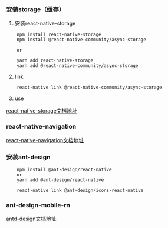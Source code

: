 ### 安装storage（缓存）

1. 安装react-native-storage
```
    npm install react-native-storage
    npm install @react-native-community/async-storage 
    
    or 
    
    yarn add react-native-storage
    yarn add @react-native-community/async-storage
```
2. link
```
    react-native link @react-native-community/async-storage
```
3. use

[react-native-storage文档地址](https://github.com/sunnylqm/react-native-storage)



### react-native-navigation
[react-native-navigation文档地址](https://reactnavigation.org/docs/zh-Hans/state-persistence.html)

### 安装ant-design
```
    npm install @ant-design/react-native
    or
    yarn add @ant-design/react-native
    
    react-native link @ant-design/icons-react-native
```
### ant-design-mobile-rn
[antd-design文档地址](https://rn.mobile.ant.design/components/button-cn/)

